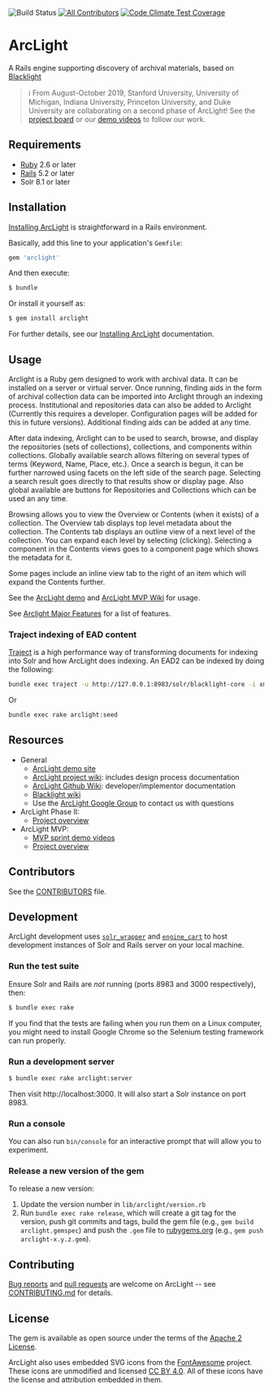 ![Build Status](https://github.com/projectblacklight/arclight/workflows/CI/badge.svg)
[![All Contributors](https://img.shields.io/badge/all_contributors-17-orange.svg?style=flat-square)](CONTRIBUTORS.md)
[![Code Climate Test Coverage](https://codeclimate.com/github/projectblacklight/arclight/badges/coverage.svg)](https://codeclimate.com/github/projectblacklight/arclight/coverage)

# ArcLight

A Rails engine supporting discovery of archival materials, based on [Blacklight](https://projectblacklight.org/)

> ℹ️ From August-October 2019, Stanford University, University of Michigan, Indiana University, Princeton University, and Duke University are collaborating on a second phase of ArcLight! See the [project board](https://github.com/projectblacklight/arclight/projects/2) or our [demo videos](https://www.youtube.com/playlist?list=PLMdUaIJ0G8QiIXZ_SFHASJErD14CJW-p5) to follow our work.

## Requirements

* [Ruby](https://www.ruby-lang.org/en/) 2.6 or later
* [Rails](http://rubyonrails.org) 5.2 or later
* Solr 8.1 or later

## Installation

[Installing ArcLight](https://github.com/sul-dlss/arclight/wiki/Creating,-installing,-and-running-your-ArcLight-application) is straightforward in a Rails environment.

Basically, add this line to your application's `Gemfile`:

```ruby
gem 'arclight'
```

And then execute:

```sh
$ bundle
```

Or install it yourself as:

```sh
$ gem install arclight
```

For further details, see our [Installing ArcLight](https://github.com/sul-dlss/arclight/wiki/Creating,-installing,-and-running-your-ArcLight-application) documentation.

## Usage

Arclight is a Ruby gem designed to work with archival data. It can be installed on a server or virtual server. Once running, finding aids in the form of archival collection data can be imported into Arclight through an indexing process. Institutional and repositories data can also be added to Arclight (Currently this requires a developer. Configuration pages will be added for this in future versions). Additional finding aids can be added at any time.

After data indexing, Arclight can to be used to search, browse, and display the repositories (sets of collections), collections, and components within collections. Globally available search allows filtering on several types of terms (Keyword, Name, Place, etc.). Once a search is begun, it can be further narrowed using facets on the left side of the search page. Selecting a search result goes directly to that results show or display page. Also global available are buttons for Repositories and Collections which can be used an any time.

Browsing allows you to view the Overview or Contents (when it exists) of a collection. The Overview tab displays top level metadata about the collection. The Contents tab displays an outline view of a next level of the collection. You can expand each level by selecting (clicking). Selecting a component in the Contents views goes to a component page which shows the metadata for it.

Some pages include an inline view tab to the right of an item which will expand the Contents further.

See the [ArcLight demo](https://arclight-demo.projectblacklight.org/) and [ArcLight MVP Wiki](https://github.com/sul-dlss/arclight/wiki) for usage.

See [Arclight Major Features](https://github.com/sul-dlss/arclight/wiki/Arclight-Major-Features) for a list of features.

### Traject indexing of EAD content
[Traject](https://github.com/traject/traject) is a high performance way of transforming documents for indexing into Solr and how ArcLight does indexing. An EAD2 can be indexed by doing the following:

```sh
bundle exec traject -u http://127.0.0.1:8983/solr/blacklight-core -i xml -c lib/arclight/traject/ead2_config.rb spec/fixtures/ead/sample/large-components-list.xml
```

Or

```sh
bundle exec rake arclight:seed
```

## Resources

* General
  * [ArcLight demo site](https://arclight-demo.projectblacklight.org/)
  * [ArcLight project wiki](https://bit.ly/arclightproject): includes design process documentation
  * [ArcLight Github Wiki](https://github.com/sul-dlss/arclight/wiki): developer/implementor documentation
  * [Blacklight wiki](https://github.com/projectblacklight/blacklight/wiki)
  * Use the [ArcLight Google Group](http://groups.google.com/d/forum/arclight-community) to contact us with questions
* ArcLight Phase II:
  * [Project overview](https://wiki.duraspace.org/display/samvera/ArcLight+Phase+II)
* ArcLight MVP:
  * [MVP sprint demo videos](https://www.youtube.com/playlist?list=PLMdUaIJ0G8QgbuDCUVvFhTSTO96N37lRA)
  * [Project overview](https://wiki.duraspace.org/display/samvera/ArcLight+MVP)

## Contributors

See the [CONTRIBUTORS](CONTRIBUTORS.md) file.

## Development

ArcLight development uses [`solr_wrapper`](https://rubygems.org/gems/solr_wrapper/versions/0.18.1) and [`engine_cart`](https://rubygems.org/gems/engine_cart) to host development instances of Solr and Rails server on your local machine.

### Run the test suite

Ensure Solr and Rails are _not_ running (ports 8983 and 3000 respectively), then:

```sh
$ bundle exec rake
```
If you find that the tests are failing when you run them on a Linux computer, you might need to install Google Chrome so the Selenium testing framework can run properly.

### Run a development server

```sh
$ bundle exec rake arclight:server
```

Then visit http://localhost:3000. It will also start a Solr instance on port 8983.

### Run a console

You can also run `bin/console` for an interactive prompt that will allow you to experiment.

### Release a new version of the gem

To release a new version:

1. Update the version number in `lib/arclight/version.rb`
2. Run `bundle exec rake release`, which will create a git tag for the version, push git commits and tags, build the gem file (e.g., `gem build arclight.gemspec`) and push the `.gem` file to [rubygems.org](https://rubygems.org) (e.g., `gem push arclight-x.y.z.gem`).

## Contributing

[Bug reports](https://github.com/sul-dlss/arclight/issues) and [pull requests](https://github.com/sul-dlss/arclight/pulls) are welcome on ArcLight -- see [CONTRIBUTING.md](https://github.com/sul-dlss/arclight/blob/master/CONTRIBUTING.md) for details.
## License

The gem is available as open source under the terms of the [Apache 2 License](https://opensource.org/licenses/Apache-2.0).

ArcLight also uses embedded SVG icons from the [FontAwesome](https://fontawesome.com) project. These icons are unmodified and licensed [CC BY 4.0](https://creativecommons.org/licenses/by/4.0/). All of these icons have the license and attribution embedded in them.
